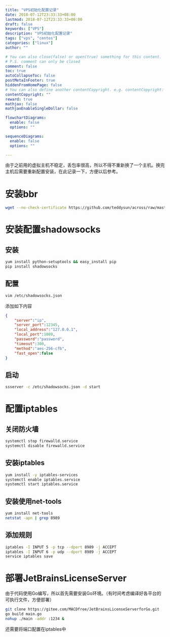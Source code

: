 ```yaml
---
title: "VPS初始化配置记录"
date: 2018-07-12T23:33:33+08:00
lastmod: 2018-07-12T23:33:33+08:00
draft: false
keywords: ["VPS"]
description: "VPS初始化配置记录"
tags: ["vps", "centos"]
categories: ["linux"]
author: ""

# You can also close(false) or open(true) something for this content.
# P.S. comment can only be closed
comment: false
toc: true
autoCollapseToc: false
postMetaInFooter: true
hiddenFromHomePage: false
# You can also define another contentCopyright. e.g. contentCopyright: "This is another copyright."
contentCopyright: ""
reward: true
mathjax: false
mathjaxEnableSingleDollar: false

flowchartDiagrams:
  enable: false
  options: ""

sequenceDiagrams: 
  enable: false
  options: ""

---
```


由于之前用的虚拟主机不稳定，丢包率很高，所以不得不重新换了一个主机。换完主机后需要重新配置安装，在此记录一下，方便以后参考。

<!--more-->

# 安装bbr

```bash
wget --no-check-certificate https://github.com/teddysun/across/raw/master/bbr.sh && chmod +x bbr.sh && ./bbr.sh
```

# 安装配置shadowsocks

## 安装

```bash
yum install python-setuptools && easy_install pip
pip install shadowsocks
```

## 配置

``` bash
vim /etc/shadowsocks.json
```

添加如下内容

```json
{
    "server":"ip",
    "server_port":12345,
    "local_address":"127.0.0.1",
    "local_port":1080,
    "password":"password",
    "timeout":300,
    "method":"aes-256-cfb",
    "fast_open":false
}
```

## 启动

```bash
ssserver -c /etc/shadowsocks.json -d start
```

# 配置iptables

## 关闭防火墙

```bash
systemctl stop firewalld.service
systemctl disable firewalld.service
```

## 安装iptables

```bash
yum install -y iptables-services
systemctl enable iptables.service
systemctl start iptables.service
```

## 安装使用net-tools

```bash
yum install net-tools
netstat -apn | grep 8989
```

## 添加规则

```bash
iptables -I INPUT 5 -p tcp --dport 8989 -j ACCEPT
iptables -I INPUT 6 -p udp --dport 8989 -j ACCEPT
service iptables save
```

# 部署JetBrainsLicenseServer

由于代码使用Go编写，所以首先需要安装Go环境。（有时间考虑编译好各平台的可执行文件，方便部署）

```bash
git clone https://gitee.com/MACDfree/JetBrainsLicenseServerforGo.git
go build main.go
nohup ./main -addr :1234 &
```

还需要将端口配置在iptables中
